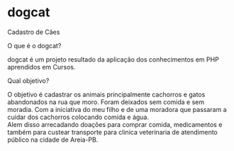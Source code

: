 # dogcat
Cadastro de Cães

O que é o dogcat?

dogcat é um projeto resultado da aplicação dos conhecimentos em PHP aprendidos em Cursos.

Qual objetivo?

O objetivo é cadastrar os animais principalmente cachorros e gatos abandonados na rua que moro. 
Foram deixados sem comida e sem moradia. 
Com a iniciativa do meu filho e de uma moradora que passaram a cuidar dos cachorros colocando comida e água.  
Alem disso arrecadando doações para comprar comida, medicamentos e também para custear transporte para clinica veterinaria de atendimento público na cidade de Areia-PB.
 
